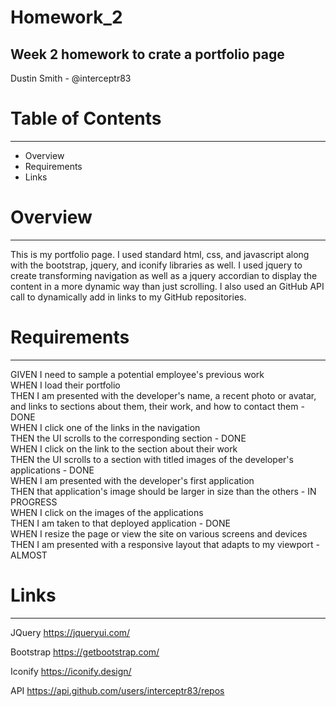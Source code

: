 # Homework_2
Week 2 homework to crate a portfolio page
-------------------------------------
Dustin Smith - @interceptr83

# Table of Contents
-------------------
* Overview
* Requirements
* Links


# Overview
---------------
 This is my portfolio page. I used standard html, css, and javascript along with the bootstrap, jquery, and iconify libraries as well. I used jquery to create transforming navigation as well as a jquery accordian to display the content in a more dynamic way than just scrolling. I also used an GitHub API call to dynamically add in links to my GitHub repositories.

# Requirements
---------------
GIVEN I need to sample a potential employee's previous work<br>
WHEN I load their portfolio<br>
THEN I am presented with the developer's name, a recent photo or avatar, and links to sections about them, their work, and how to contact them - DONE<br>
WHEN I click one of the links in the navigation<br>
THEN the UI scrolls to the corresponding section - DONE<br>
WHEN I click on the link to the section about their work<br>
THEN the UI scrolls to a section with titled images of the developer's applications - DONE<br>
WHEN I am presented with the developer's first application<br>
THEN that application's image should be larger in size than the others - IN PROGRESS<br>
WHEN I click on the images of the applications<br>
THEN I am taken to that deployed application - DONE<br>
WHEN I resize the page or view the site on various screens and devices<br>
THEN I am presented with a responsive layout that adapts to my viewport - ALMOST<br>

# Links
--------
JQuery
https://jqueryui.com/

Bootstrap
https://getbootstrap.com/

Iconify
https://iconify.design/

API
https://api.github.com/users/interceptr83/repos

